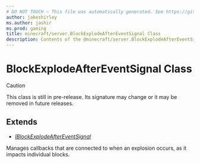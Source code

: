 ```yaml
---
# DO NOT TOUCH — This file was automatically generated. See https://github.com/mojang/minecraftapidocsgenerator to modify descriptions, examples, etc.
author: jakeshirley
ms.author: jashir
ms.prod: gaming
title: minecraft/server.BlockExplodeAfterEventSignal Class
description: Contents of the @minecraft/server.BlockExplodeAfterEventSignal class.
---
```

# BlockExplodeAfterEventSignal Class

> [!CAUTION]
> This class is still in pre-release.  Its signature may change or it may be removed in future releases.

## Extends
- [*IBlockExplodeAfterEventSignal*](IBlockExplodeAfterEventSignal.md)

Manages callbacks that are connected to when an explosion occurs, as it impacts individual blocks.
